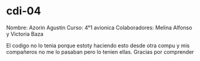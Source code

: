 # cdi-04
Nombre: Azorin Agustin
Curso: 4°1 avionica
Colaboradores: Melina Alfonso y Victoria Baza


El codigo no lo tenia porque estoty haciendo esto desde otra compu y mis compañeros no me lo pasaban pero lo tenien ellas.
Gracias por comprender
